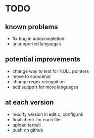 # TODO

## known problems

* fix bug in autocompletion
* unsupported languages

## potential improvements

* change way to test for NULL pointers
* move to sourcehut
* change regex recognition
* add support for more languages

## at each version

* modify version in edit.c, config.mk
* final check for each file
* upload tarball
* push on github
